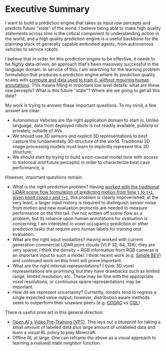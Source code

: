 # Executive Summary

I want to build a prediction engine that takes as input _raw_ percepts and predicts future "state" of the world. I believe being able to make high quality statements across _time_ is the critical component to understanding _action_ in the world, and a high quality prediction engine is a useful backbone for the planning stack of generally capable embodied agents, from autonomous vehicles to service robots.

I believe that in order for this prediction engine to be effective, it needs to be _highly_ data-driven, an approach that's been massively successful in the language domain. In service of this, I am searching for the learning problem formulation that produces a prediction engine where its prediction quality scales with [compute and data used to train it, *without* requiring human annotations](http://www.incompleteideas.net/IncIdeas/BitterLesson.html). This means filling in important low level details: what are these raw percepts? What is this future "state"? Where are we going to get all this data?

My work is trying to answer these important questions. To my mind, a few answer are clear: 

 - Autonomous Vehicles are the right application domain to start in. Unlike language, data from deployed robots is not readily available, publicly or privately, outside of AVs. 
 - We should use 3D sensors and explicit 3D representations to best capture the fundamentally 3D structure of the world. Traditional 2D image processing models must learn to implicitly represent this 3D structure.
 - We should start by trying to build a non-causal model (one with access to historical _and_ future percepts) in order to characterize best case performance, a
 
 However, important questions remain:

- What is the right prediction problem? Having [worked with the traditional LiDAR scene flow formulation of predicting motion from time `t` to `t+1`, given point cloud `t` and `t+1`](./zeroflow.html), this problem is clearly impoverished; at the very least, a larger input history is required to distinguish sensor noise from motion and new evaluation protocols are needed to measure performance on the thin tail. I've not written off scene flow as a problem, but its reliance upon human annotations for evaluation is concerning; I am interested in voxel occupancy prediction or other prediction tasks that require zero human labels for training _and_ evaluation.
 - What are the right input modalities? Having worked with current generation commercial LiDAR point clouds (VLP 32, 64, 128), they are very sparse; I think the density + RGB information from RGB cameras is an important input to such a model. I think recent work (e.g. [Simple BEV](https://simple-bev.github.io/)) and continued work on this front will prove important.
 - What are the right internal representations? I think 3D voxel representations are promising, but they have drawbacks such as limited range, limited resolution, etc. These may be fine with the appropriate voxel resolutions, or continuous space representations may be important.
 - How do we represent uncertainty? Currently, models tend to regress a single expected value output; however, distribution aware methods seem to outperform their unaware peers (e.g. [CODAC](https://www.seas.upenn.edu/~dineshj/publication/ma-2021-conservative/) vs [CQL](https://sites.google.com/view/cql-offline-rl))
 
There is useful prior art in this general direction:

 - [Open AI's Video Pre-Training (VPT)](https://openai.com/research/vpt). This lays out a blueprint for taking a small amount of labeled data plus large amount of unlabeled data and learn a visual RL policy to play Minecraft.
 - Offline RL at large. One can reframe the above as a visual approach to learning a (valued) state neighbor function.
 
<!--
# Illustrative Example: `N` Queens

The `N` Queens Problem asks how to place `N` Queens on an `N x N` chessboard such that no two queens are capturing each other. Naively, a solution can be found via search over an `N x N` array of text characters; each character represents a piece with its unicode representation, or a space character for an empty piece. Search can be done in this representation by repeatedly flipping characters between the ♕ and space, either randomly or via a heuristic, until a satisfying board configuration can be found. However, this representation admits many invalid board configurations: the search process itself must enforce all constraints, e.g. there being only queens on the board, exactly `N` queens on the board, and the queens being in a satisfying position.

A more tailored representation is an `N` row array of entries `1` to `N`; the index of an entry represents the row its queen will sit on, and each entry value represents the column its queen will sit on. This representation bakes in many of the constraints of the problem itself: by construction there must be exactly `N` queens on the board and each row can only have a single queen on it (two queens on the same row would be capturing and thus invalid). Search can be done on this representation by repeatedly generating entries and verifying that there are not duplicate entries (meaning two queens are on the same column and thus invalid) and then simply checking for diagonal captures.

One could imagine the existence of an even more tailored representation: a random `N` dimensional vector space (and an injective map to only valid `N` Queens solutions). Search with this representation is trivial --- generate _any_ random finite `N` dimensional vector, give it to the map, and receive a satisfying solution.

This problem illustrates the tradeoff between representation and search for problem solving --- on the one extreme you have an _uncompressed_ representation that requires a significant amount of clever search to pick through the state space in order to solve the problem; on the other extreme you have a highly _compressed_ representation that discards all irrelevant information and preserves all relevant information, allowing search to collapse to a single trivial sampling step. 

But it also illustrates the tradeoff between reduced search and reduced "generalization" --- the second and third representations are clearly better for solving the `N` Queens problem, but if you also want to _play_ chess, only the first representation is capable of doing so; neither the second nor third representations can represent a _single_ legal board position. Note of course that "generalization" is only a relative term, e.g. none of the representations can play [four-handed chess](https://en.wikipedia.org/wiki/Four-player_chess) (in general, for any finite sized representation, you can construct a problem that requires more information to solve than can be fit into this representation).

# (Visual) Representation Learning and Reinforcement Learning

In RL theory, the state space is assumed to be given as part of the problem definition --- if the state has all of the "relevant" information, then it's an MDP, and if not, it's a POMDP. In RL practice, the state space is very important to the quality of the final learned policy --- 

Reinforcement Learning is a prime example of the interaction between representation and planning in a learning context. The state space is assumed to be given as part of the MDP; if the state does not contain all relevant problem information, it becomes a  part of the definition of an MDP, a state space is given, with the goal of learning a policy that maximizes a given reward to an agent following the policy.


I believe the shortest path to getting robust, generally capable robots in the real world is through the construction of a high quality prediction engine that serves as the core for a planning system.

The key open question: what is the learning problem formulation that allows us to build this prediction engine using only [compute and data, *without* requiring human annotations](http://www.incompleteideas.net/IncIdeas/BitterLesson.html).

The key open question: what is the problem formulation that allows us to scale 

The world is fundamentally 3D, but currently most vision systems focus on 2D data simply due to general availability of RGB images and strong hardware acceleration for standard processing methods (e.g. 2D convolutions). I am interested in building such scalable vision systems on top of 3D sensor data (e.g. LiDAR, Stereo) that reasons natively in 3D, in the hope that these 3D representations are more useful for quickly and robustly learning downstream behavioral tasks compared to their 2D counterparts.
-->